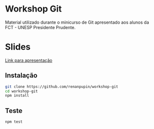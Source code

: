 # Workshop Git
Material utilizado durante o minicurso de Git apresentado aos alunos da FCT - UNESP Presidente Prudente.

# Slides
[Link para apresentação](https://docs.google.com/presentation/d/1rrXTLli067Ogk0GiAhI8YImGb4b7Ho4OUzRDftMcF00/edit?usp=sharing)

## Instalação

```sh
git clone https://github.com/renanpupin/workshop-git
cd workshop-git
npm install
```

## Teste

```sh
npm test
```
